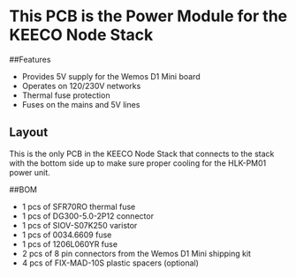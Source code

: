 # This PCB is the Power Module for the KEECO Node Stack
##Features
- Provides 5V supply for the Wemos D1 Mini board
- Operates on 120/230V networks
- Thermal fuse protection
- Fuses on the mains and 5V lines

## Layout
This is the only PCB in the KEECO Node Stack that connects to the stack with the bottom side up to make sure proper cooling for the HLK-PM01 power unit.

##BOM
 - 1 pcs of SFR70RO thermal fuse
 - 1 pcs of DG300-5.0-2P12 connector
 - 1 pcs of SIOV-S07K250 varistor
 - 1 pcs of 0034.6609 fuse
 - 1 pcs of 1206L060YR fuse
 - 2 pcs of 8 pin connectors from the Wemos D1 Mini shipping kit 
 - 4 pcs of FIX-MAD-10S plastic spacers (optional)

 
